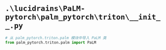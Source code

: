 # `.\lucidrains\PaLM-pytorch\palm_pytorch\triton\__init__.py`

```py
# 从 palm_pytorch.triton.palm 模块中导入 PaLM 类
from palm_pytorch.triton.palm import PaLM
```